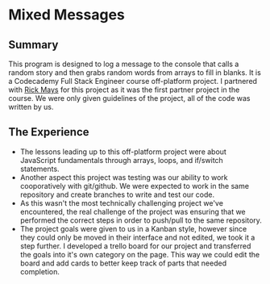 # Mixed Messages
## Summary
This program is designed to log a message to the console that calls a random story and then grabs random words from arrays to fill in blanks. It is a Codecademy Full Stack Engineer course off-platform project. I partnered with [Rick Mays](https://github.com/rickmays) for this project as it was the first partner project in the course. We were only given guidelines of the project, all of the code was written by us.
## The Experience
- The lessons leading up to this off-platform project were about JavaScript fundamentals through arrays, loops, and if/switch statements.
- Another aspect this project was testing was our ability to work cooporatively with git/github. We were expected to work in the same repository and create branches to write and test our code.
- As this wasn't the most technically challenging project we've encountered, the real challenge of the project was ensuring that we performed the correct steps in order to push/pull to the same repository.
- The project goals were given to us in a Kanban style, however since they could only be moved in their interface and not edited, we took it a step further. I developed a trello board for our project and transferred the goals into it's own category on the page. This way we could edit the board and add cards to better keep track of parts that needed completion.